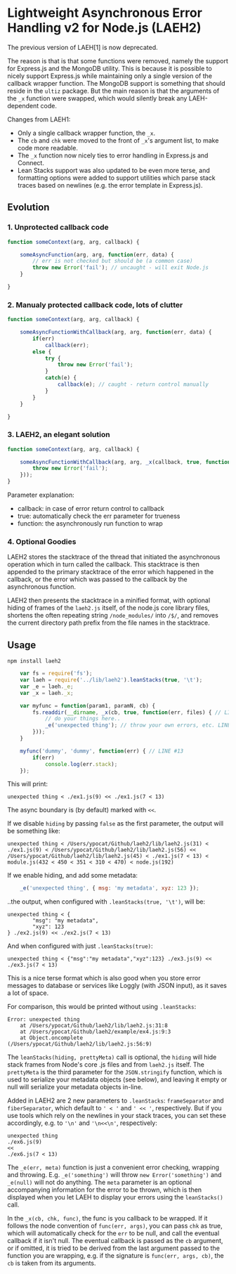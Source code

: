 # Lightweight Asynchronous Error Handling v2 for Node.js (LAEH2)


The previous version of LAEH[1] is now deprecated. 

The reason is that is that some functions were removed, namely the support for Express.js and the MongoDB utility. This is because it is possible to nicely support Express.js while maintaining only a single version of the callback wrapper function. The MongoDB support is something that should reside in the `ultiz` package.
But the main reason is that the arguments of the `_x` function were swapped, which would silently break any LAEH-dependent code.

Changes from LAEH1:

* Only a single callback wrapper function, the `_x`.
* The `cb` and `chk` were moved to the front of `_x`'s argument list, to make code more readable.
* The `_x` function now nicely ties to error handling in Express.js and Connect.
* Lean Stacks support was also updated to be even more terse, and formatting options were added to support utilities which parse stack traces based on newlines (e.g. the error template in Express.js).


## Evolution

### 1. Unprotected callback code

```js
function someContext(arg, arg, callback) {

	someAsyncFunction(arg, arg, function(err, data) {
		// err is not checked but should be (a common case)
		throw new Error('fail'); // uncaught - will exit Node.js
	}

}
```

### 2. Manualy protected callback code, lots of clutter

```js
function someContext(arg, arg, callback) {

	someAsyncFunctionWithCallback(arg, arg, function(err, data) {
		if(err)
			callback(err);
		else {
			try {
				throw new Error('fail');
			}
			catch(e) {
				callback(e); // caught - return control manually
			}
		}
	}

}
```

### 3. LAEH2, an elegant solution

```js
function someContext(arg, arg, callback) {

	someAsyncFunctionWithCallback(arg, arg, _x(callback, true, function(err, data) {
		throw new Error('fail');
	}));
}
```

Parameter explanation:

* callback: in case of error return control to callback
* true: automatically check the err parameter for trueness
* function: the asynchronously run function to wrap


### 4. Optional Goodies

LAEH2 stores the stacktrace of the thread that initiated the asynchronous operation which in turn called the callback. This stacktrace is then appended to the primary stacktrace of the error which happened in the callback, or the error which was passed to the callback by the asynchronous function.

LAEH2 then presents the stacktrace in a minified format, with optional hiding of frames of the `laeh2.js` itself, of the node.js core library files, shortens the often repeating string `/node_modules/` into `/$/`, and removes the current directory path prefix from the file names in the stacktrace.


## Usage

	npm install laeh2

```js
	var fs = require('fs');
	var laeh = require('../lib/laeh2').leanStacks(true, '\t');
	var _e = laeh._e;
	var _x = laeh._x;

	var myfunc = function(param1, paramN, cb) {
		fs.readdir(__dirname, _x(cb, true, function(err, files) { // LINE #7
			// do your things here..
			_e('unexpected thing'); // throw your own errors, etc. LINE #9
		}));
	}

	myfunc('dummy', 'dummy', function(err) { // LINE #13
		if(err)
			console.log(err.stack);
	});
```

This will print:
	
	unexpected thing < ./ex1.js(9) << ./ex1.js(7 < 13)
	
The async boundary is (by default) marked with `<<`.

If we disable `hiding` by passing `false` as the first parameter, the output will be something like:

	unexpected thing < /Users/ypocat/Github/laeh2/lib/laeh2.js(31) < ./ex1.js(9) < /Users/ypocat/Github/laeh2/lib/laeh2.js(56) << /Users/ypocat/Github/laeh2/lib/laeh2.js(45) < ./ex1.js(7 < 13) < module.js(432 < 450 < 351 < 310 < 470) < node.js(192)

If we enable hiding, and add some metadata:

```js
	_e('unexpected thing', { msg: 'my metadata', xyz: 123 });
```

..the output, when configured with `.leanStacks(true, '\t')`, will be:

	unexpected thing < {
	        "msg": "my metadata",
	        "xyz": 123
	} ./ex2.js(9) << ./ex2.js(7 < 13)

And when configured with just `.leanStacks(true)`:

	unexpected thing < {"msg":"my metadata","xyz":123} ./ex3.js(9) << ./ex3.js(7 < 13)
	
This is a nice terse format which is also good when you store error messages to database or services like Loggly (with JSON input), as it saves a lot of space.

For comparison, this would be printed without using `.leanStacks`:

	Error: unexpected thing
	    at /Users/ypocat/Github/laeh2/lib/laeh2.js:31:8
	    at /Users/ypocat/Github/laeh2/example/ex4.js:9:3
	    at Object.oncomplete (/Users/ypocat/Github/laeh2/lib/laeh2.js:56:9)

The `leanStacks(hiding, prettyMeta)` call is optional, the `hiding` will hide stack frames from Node's core .js files and from `laeh2.js` itself. The `prettyMeta` is the third parameter for the `JSON.stringify` function, which is used to serialize your metadata objects (see below), and leaving it empty or null will serialize your metadata objects in-line.

Added in LAEH2 are 2 new parameters to `.leanStacks`: `frameSeparator` and `fiberSeparator`, which default to `' < '` and `' << '`, respectively. But if you use tools which rely on the newlines in your stack traces, you can set these accordingly, e.g. to `'\n'` and `'\n<<\n'`, respectively:

	unexpected thing
	./ex6.js(9)
	<<
	./ex6.js(7 < 13)


The `_e(err, meta)` function is just a convenient error checking, wrapping and throwing. E.g. `_e('something')` will throw `new Error('something')` and `_e(null)` will not do anything. The `meta` parameter is an optional accompanying information for the error to be thrown, which is then displayed when you let LAEH to display your errors using the `leanStacks()` call.

In the `_x(cb, chk, func)`, the func is you callback to be wrapped. If it follows the node convention of `func(err, args)`, you can pass `chk` as true, which will automatically check for the `err` to be null, and call the eventual callback if it isn't null. The eventual callback is passed as the `cb` argument, or if omitted, it is tried to be derived from the last argument passed to the function you are wrapping, e.g. if the signature is `func(err, args, cb)`, the `cb` is taken from its arguments.
